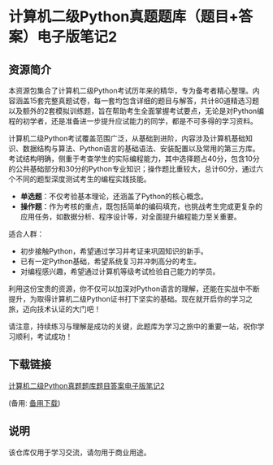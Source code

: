 # 计算机二级Python真题题库（题目+答案）电子版笔记2

## 资源简介

本资源包集合了计算机二级Python考试历年来的精华，专为备考者精心整理。内容涵盖15套完整真题试卷，每一套均包含详细的题目与解答，共计80道精选习题以及额外的2套模拟训练题，旨在帮助考生全面掌握考试要点，无论是对Python编程的初学者，还是准备进一步提升应试能力的同学，都是不可多得的学习资料。

计算机二级Python考试覆盖范围广泛，从基础到进阶，内容涉及计算机基础知识、数据结构与算法、Python语言的基础语法、安装配置以及常用的第三方库。考试结构明确，侧重于考查学生的实际编程能力，其中选择题占40分，包含10分的公共基础部分和30分的Python专业知识；操作题比重较大，总计60分，通过六个不同的题型深度测试考生的编程实践技能。

- **单选题**：不仅考验基本理论，还涵盖了Python的核心概念。
- **操作题**：作为考核的重点，既包括简单的编码填充，也挑战考生完成更复杂的应用任务，如数据分析、程序设计等，对全面提升编程能力至关重要。

适合人群：
- 初步接触Python，希望通过学习并考证来巩固知识的新手。
- 已有一定Python基础，希望系统复习并冲刺高分的考生。
- 对编程感兴趣，希望通过计算机等级考试检验自己能力的学员。

利用这份宝贵的资源，你不仅可以加深对Python语言的理解，还能在实战中不断提升，为取得计算机二级Python证书打下坚实的基础。现在就开启你的学习之旅，迈向技术认证的大门吧！

请注意，持续练习与理解是成功的关键，此题库为学习之旅中的重要一站，祝你学习顺利，考试成功！

## 下载链接
[计算机二级Python真题题库题目答案电子版笔记2](https://pan.quark.cn/s/ec7ff0b06528) 

(备用: [备用下载](https://pan.baidu.com/s/1aamkTatIT9LIFDKkZsBEHg?pwd=1234))

## 说明

该仓库仅用于学习交流，请勿用于商业用途。

